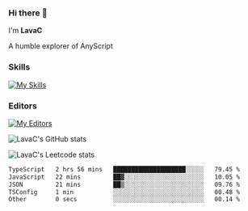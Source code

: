 ### Hi there 👋
I'm **LavaC**

A humble explorer of AnyScript

### Skills
[![My Skills](https://skillicons.dev/icons?i=js,ts,vue,nodejs,nuxtjs,astro,solidjs,tailwind)](https://skillicons.dev)

### Editors
[![My Editors](https://skillicons.dev/icons?i=neovim,vscode)](https://skillicons.dev)

![LavaC's GitHub stats](https://github-readme-stats.vercel.app/api?username=LavaCxx&show_icons=true&theme=synthwave)

![LavaC's Leetcode stats](https://leetcard.jacoblin.cool/LavaC?theme=nord&font=Amiko&ext=activity&site=cn)

<!--START_SECTION:waka-->

```txt
TypeScript   2 hrs 56 mins   ████████████████████░░░░░   79.45 %
JavaScript   22 mins         ██▓░░░░░░░░░░░░░░░░░░░░░░   10.05 %
JSON         21 mins         ██▒░░░░░░░░░░░░░░░░░░░░░░   09.76 %
TSConfig     1 min           ░░░░░░░░░░░░░░░░░░░░░░░░░   00.48 %
Other        0 secs          ░░░░░░░░░░░░░░░░░░░░░░░░░   00.14 %
```

<!--END_SECTION:waka-->
